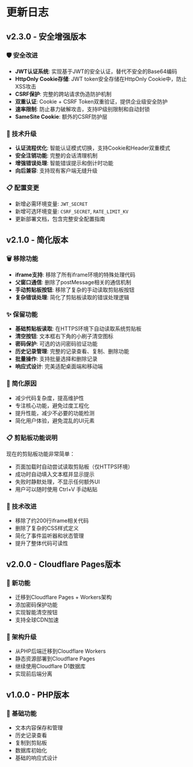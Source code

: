 # 更新日志

## v2.3.0 - 安全增强版本

### 🛡️ 安全改进
- **JWT认证系统**: 实现基于JWT的安全认证，替代不安全的Base64编码
- **HttpOnly Cookie存储**: JWT token安全存储在HttpOnly Cookie中，防止XSS攻击
- **CSRF保护**: 完整的跨站请求伪造防护机制
- **双重认证**: Cookie + CSRF Token双重验证，提供企业级安全防护
- **速率限制**: 防止暴力破解攻击，支持IP级别限制和自动封锁
- **SameSite Cookie**: 额外的CSRF防护层

### 🔧 技术升级
- **认证流程优化**: 智能认证模式切换，支持Cookie和Header双重模式
- **安全注销功能**: 完整的会话清理机制
- **增强错误处理**: 智能错误提示和倒计时功能
- **向后兼容**: 支持现有客户端无缝升级

### 📋 配置变更
- 新增必需环境变量: `JWT_SECRET`
- 新增可选环境变量: `CSRF_SECRET`, `RATE_LIMIT_KV`
- 更新部署文档，包含完整安全配置指南

## v2.1.0 - 简化版本

### 🗑️ 移除功能
- **iframe支持**: 移除了所有iframe环境的特殊处理代码
- **父窗口通信**: 删除了postMessage相关的通信机制
- **手动剪贴板按钮**: 移除了复杂的手动读取剪贴板按钮
- **复杂错误处理**: 简化了剪贴板读取的错误处理逻辑

### ✨ 保留功能
- **基础剪贴板读取**: 在HTTPS环境下自动读取系统剪贴板
- **清空按钮**: 文本框右下角的小刷子清空图标
- **密码保护**: 可选的访问密码验证功能
- **历史记录管理**: 完整的记录查看、复制、删除功能
- **批量操作**: 支持批量选择和删除记录
- **响应式设计**: 完美适配桌面端和移动端

### 🎯 简化原因
- 减少代码复杂度，提高维护性
- 专注核心功能，避免过度工程化
- 提升性能，减少不必要的功能检测
- 简化用户体验，避免混乱的UI元素

### 📋 剪贴板功能说明
现在的剪贴板功能非常简单：
- 页面加载时自动尝试读取剪贴板（仅HTTPS环境）
- 成功时自动填入文本框并显示提示
- 失败时静默处理，不显示任何额外UI
- 用户可以随时使用 Ctrl+V 手动粘贴

### 🔧 技术改进
- 移除了约200行iframe相关代码
- 删除了复杂的CSS样式定义
- 简化了事件监听器和状态管理
- 提升了整体代码可读性

## v2.0.0 - Cloudflare Pages版本

### 🎉 新功能
- 迁移到Cloudflare Pages + Workers架构
- 添加密码保护功能
- 实现智能清空按钮
- 支持全球CDN加速

### 🔄 架构升级
- 从PHP后端迁移到Cloudflare Workers
- 静态资源部署到Cloudflare Pages
- 继续使用Cloudflare D1数据库
- 实现前后端分离

## v1.0.0 - PHP版本

### 📝 基础功能
- 文本内容保存和管理
- 历史记录查看
- 复制到剪贴板
- 数据库初始化
- 基础的响应式设计